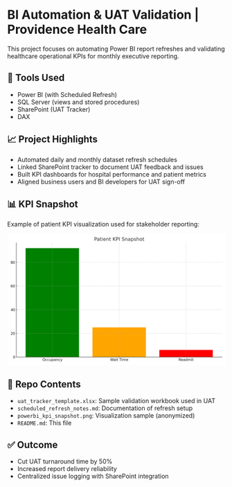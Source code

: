 # BI Automation & UAT Validation | Providence Health Care

This project focuses on automating Power BI report refreshes and validating healthcare operational KPIs for monthly executive reporting.

## 🧰 Tools Used
- Power BI (with Scheduled Refresh)
- SQL Server (views and stored procedures)
- SharePoint (UAT Tracker)
- DAX

## 📈 Project Highlights
- Automated daily and monthly dataset refresh schedules
- Linked SharePoint tracker to document UAT feedback and issues
- Built KPI dashboards for hospital performance and patient metrics
- Aligned business users and BI developers for UAT sign-off

## 📊 KPI Snapshot

Example of patient KPI visualization used for stakeholder reporting:

![KPI Snapshot](powerbi_kpi_snapshot.png)

## 📁 Repo Contents
- `uat_tracker_template.xlsx`: Sample validation workbook used in UAT
- `scheduled_refresh_notes.md`: Documentation of refresh setup
- `powerbi_kpi_snapshot.png`: Visualization sample (anonymized)
- `README.md`: This file

## ✅ Outcome
- Cut UAT turnaround time by 50%
- Increased report delivery reliability
- Centralized issue logging with SharePoint integration
